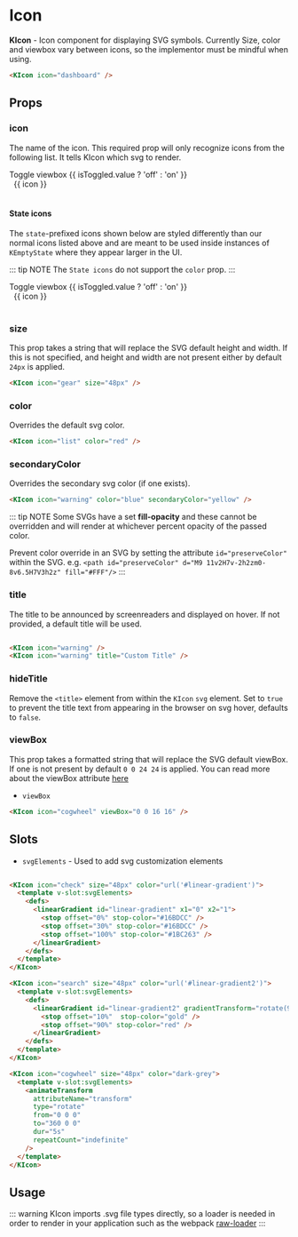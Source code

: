 # Icon

**KIcon** - Icon component for displaying SVG symbols. Currently Size, color and viewbox vary between icons, so the implementor must be mindful when using.

<KIcon icon="dashboard" />

```html
<KIcon icon="dashboard" />
```

## Props

### icon

The name of the icon. This required prop will only recognize icons from the following list. It tells KIcon which svg to render.

<div>
  <KToggle v-slot="{ isToggled, toggle }">
    <div>
      <KButton
        appearance="outline"
        @click="toggle"
        class="toggle-viewbox-button"
      >
          Toggle viewbox {{ isToggled.value ? 'off' : 'on' }}
      </KButton>
      <div class="icon-row">
        <div v-for="icon in $icons" :class="{ displayHidden: stateIcons.includes(String(icon)) }">
          <div v-if="!stateIcons.includes(String(icon))"
            class="icon-cell"
            :class="{ hasBg: isToggled.value }"
          >
            <KIcon
            size="24px"
            :icon="icon" />
            <span>{{ icon }}</span>
          </div>
        </div>
      </div>
    </div>
  </KToggle>
</div>
&nbsp;

#### State icons

The `state`-prefixed icons shown below are styled differently than our normal icons listed above and are meant to be used inside instances of `KEmptyState` where they appear larger in the UI.

::: tip NOTE
The `State icons` do not support the `color` prop.
:::

<div>
  <KToggle v-slot="{ isToggled, toggle }">
    <div>
      <KButton
        appearance="outline"
        class="toggle-viewbox-button"
        @click="toggle"
      >
        Toggle viewbox {{ isToggled.value ? 'off' : 'on' }}
      </KButton>
      <div class="state-icon-row">
        <div v-for="icon in displayStateIcons"
          class="icon-cell"
          :class="{ hasBg: isToggled.value }"
        >
          <KIcon
          size="96px"
          :icon="icon" />
          <span>{{ icon }}</span>
        </div>
      </div>
    </div>
  </KToggle>
</div>
&nbsp;

<script>
  export default {
    data () {
      const stateIcons = ['stateConfigure', 'stateGruceo', 'stateNoData', 'stateNoSearchResults', 'stateUpload']
      const displayStateIcons = this.$icons.filter(item => stateIcons.includes(item))

      return {
        // Add additional `state`-prefixed icons here as needed to display in the State icons section
        stateIcons,
        displayStateIcons
      }
    }
  }
</script>

### size

This prop takes a string that will replace the SVG default height and width. If this is not specified, and height and width are not present either by default `24px` is applied.

<KIcon icon="gear" size="48px" />

```html
<KIcon icon="gear" size="48px" />
```

### color

Overrides the default svg color.

<KIcon icon="list" color="red" />

```html
<KIcon icon="list" color="red" />
```

### secondaryColor

Overrides the secondary svg color (if one exists).

<KIcon icon="warning" color="blue" secondaryColor="yellow" />

```html
<KIcon icon="warning" color="blue" secondaryColor="yellow" />
```

::: tip NOTE
Some SVGs have a set **fill-opacity** and these cannot be overridden and will
render at whichever percent opacity of the passed color.

Prevent color override in an SVG by setting the attribute `id="preserveColor"`
within the SVG.
e.g. `<path id="preserveColor" d="M9 11v2H7v-2h2zm0-8v6.5H7V3h2z" fill="#FFF"/>`
:::

### title

The title to be announced by screenreaders and displayed on hover. If not provided, a default title will be used.

<div class="spacing-container">
  <KIcon icon="warning" />
  <KIcon icon="warning" title="Custom Title" />
</div>

```html
<KIcon icon="warning" />
<KIcon icon="warning" title="Custom Title" />
```

### hideTitle

Remove the `<title>` element from within the `KIcon` `svg` element. Set to `true` to prevent the title text from appearing in the browser on svg hover, defaults to `false`.

### viewBox

This prop takes a formatted string that will replace the SVG default viewBox. If one is not present by default `0 0 24 24` is applied.
You can read more about the viewBox attribute
[here](https://developer.mozilla.org/en-US/docs/Web/SVG/Attribute/viewBox)

- `viewBox`

<KIcon icon="cogwheel" viewBox="0 0 16 16" />

```html
<KIcon icon="cogwheel" viewBox="0 0 16 16" />
```

## Slots

- `svgElements` - Used to add svg customization elements

<div class="spacing-container">
  <KIcon icon="check" size="48px" color="url('#linear-gradient')">
    <template v-slot:svgElements>
      <defs>
        <linearGradient id="linear-gradient" x1="0" x2="1">
          <stop offset="0%" stop-color="#16BDCC" />
          <stop offset="30%" stop-color="#16BDCC" />
          <stop offset="100%" stop-color="#1BC263" />
        </linearGradient>
      </defs>
    </template>
  </KIcon>

  <KIcon icon="search" size="48px" color="url('#linear-gradient2')">
    <template v-slot:svgElements>
      <defs>
        <linearGradient id="linear-gradient2" gradientTransform="rotate(90)">
          <stop offset="10%"  stop-color="gold" />
          <stop offset="90%" stop-color="red" />
        </linearGradient>
      </defs>
    </template>
  </KIcon>

  <KIcon icon="cogwheel" size="48px" color="dark-grey">
    <template v-slot:svgElements>
      <animateTransform
        attributeName="transform"
        type="rotate"
        from="0 0 0"
        to="360 0 0"
        dur="5s"
        repeatCount="indefinite"
      />
    </template>
  </KIcon>
</div>

```html
<KIcon icon="check" size="48px" color="url('#linear-gradient')">
  <template v-slot:svgElements>
    <defs>
      <linearGradient id="linear-gradient" x1="0" x2="1">
        <stop offset="0%" stop-color="#16BDCC" />
        <stop offset="30%" stop-color="#16BDCC" />
        <stop offset="100%" stop-color="#1BC263" />
      </linearGradient>
    </defs>
  </template>
</KIcon>

<KIcon icon="search" size="48px" color="url('#linear-gradient2')">
  <template v-slot:svgElements>
    <defs>
      <linearGradient id="linear-gradient2" gradientTransform="rotate(90)">
        <stop offset="10%"  stop-color="gold" />
        <stop offset="90%" stop-color="red" />
      </linearGradient>
    </defs>
  </template>
</KIcon>

<KIcon icon="cogwheel" size="48px" color="dark-grey">
  <template v-slot:svgElements>
    <animateTransform
      attributeName="transform"
      type="rotate"
      from="0 0 0"
      to="360 0 0"
      dur="5s"
      repeatCount="indefinite"
    />
  </template>
</KIcon>
```

## Usage

::: warning
KIcon imports .svg file types directly, so a loader is needed in order to render in your application such as the webpack
[raw-loader](https://webpack.js.org/loaders/raw-loader/)
:::

<style lang="scss" scoped>
.icon-row {
  display: grid;
  grid-template-columns: repeat(3, 1fr);
  grid-gap: 10px;
  .displayHidden {
    display: none;
  }
  .icon-cell {
    display: flex;
    align-items: center;
    &.hasBg .kong-icon {
      background-color: blue;
    }
  }
  span {
    margin: 0 8px;
  }
}

.state-icon-row {
  display: grid;
  grid-template-columns: repeat(3, 1fr);
  .icon-cell {
    display: flex;
    align-items: center;
    &.hasBg .kong-icon {
      background-color: blue;
    }
  }
  span {
    margin: 0 8px 8px;
  }
}
.spacing-container {
  display: flex;
  gap: $kui-space-40;
  flex-direction: row;
}

.toggle-viewbox-button {
  margin-bottom: $kui-space-60;
}
</style>

